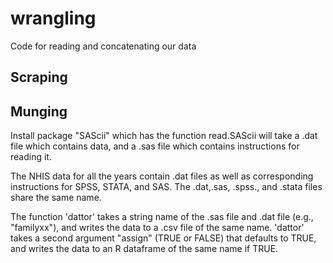 # wrangling
Code for reading and concatenating our data
## Scraping

## Munging
Install package "SAScii" which has the function read.SAScii will take a .dat file which contains data, and a .sas file which contains instructions for reading it.

The NHIS data for all the years contain .dat files as well as corresponding instructions for SPSS, STATA, and SAS. The .dat,.sas, .spss., and .stata files share the same name.

The function 'dattor' takes a string name of the .sas file and .dat file (e.g., "familyxx"), and writes the data to a .csv file of the same name. 'dattor' takes a second argument "assign" (TRUE or FALSE) that defaults to TRUE, and writes the data to an R dataframe of the same name if TRUE.
